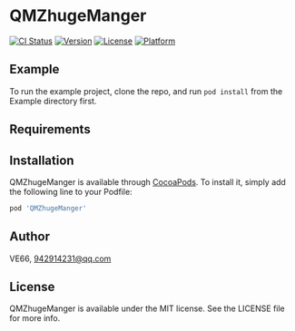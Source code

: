 # QMZhugeManger

[![CI Status](https://img.shields.io/travis/VE66/QMZhugeManger.svg?style=flat)](https://travis-ci.org/VE66/QMZhugeManger)
[![Version](https://img.shields.io/cocoapods/v/QMZhugeManger.svg?style=flat)](https://cocoapods.org/pods/QMZhugeManger)
[![License](https://img.shields.io/cocoapods/l/QMZhugeManger.svg?style=flat)](https://cocoapods.org/pods/QMZhugeManger)
[![Platform](https://img.shields.io/cocoapods/p/QMZhugeManger.svg?style=flat)](https://cocoapods.org/pods/QMZhugeManger)

## Example

To run the example project, clone the repo, and run `pod install` from the Example directory first.

## Requirements

## Installation

QMZhugeManger is available through [CocoaPods](https://cocoapods.org). To install
it, simply add the following line to your Podfile:

```ruby
pod 'QMZhugeManger'
```

## Author

VE66, 942914231@qq.com

## License

QMZhugeManger is available under the MIT license. See the LICENSE file for more info.
